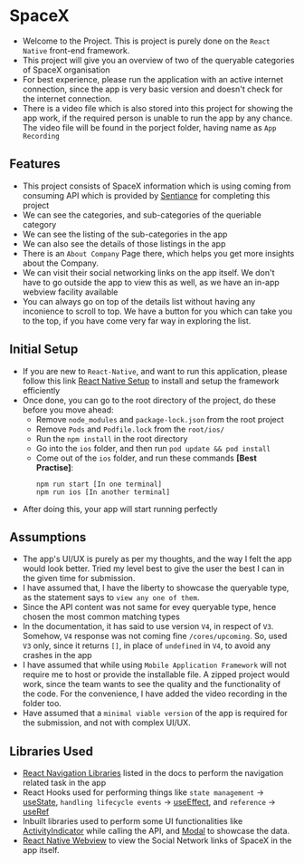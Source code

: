 # SpaceX 

- Welcome to the Project. This is project is purely done on the `React Native` front-end framework.
- This project will give you an overview of two of the queryable categories of SpaceX organisation
- For best experience, please run the application with an active internet connection, since the app is very basic version and doesn't check for the internet connection.
- There is a video file which is also stored into this project for showing the app work, if the required person is unable to run the app by any chance. The video file will be found in the porject folder, having name as `App Recording`

## Features

- This project consists of SpaceX information which is using coming from consuming API which is provided by [Sentiance](https://www.sentiance.com/) for completing this project
- We can see the categories, and sub-categories of the queriable category
- We can see the listing of the sub-categories in the app
- We can also see the details of those listings in the app 
- There is an `About Company` Page there, which helps you get more insights about the Company.
- We can visit their social networking links on the app itself. We don't have to go outside the app to view this as well, as we have an in-app webview facility available
- You can always go on top of the details list without having any inconience to scroll to top. We have a button for you which can take you to the top, if you have come very far way in exploring the list.

## Initial Setup 

- If you are new to `React-Native`, and want to run this application, please follow this link [React Native Setup](https://reactnative.dev/docs/environment-setup) to install and setup the framework efficiently
- Once done, you can go to the root directory of the project, do these before you move ahead:
    - Remove `node_modules` and `package-lock.json` from the root project
    - Remove `Pods` and `Podfile.lock` from the `root/ios/`
    - Run the `npm install` in the root directory
    - Go into the `ios` folder, and then run `pod update && pod install`
    - Come out of the `ios` folder, and run these commands **[Best Practise]**:
        ```
        npm run start [In one terminal]
        npm run ios [In another terminal]
        ```
- After doing this, your app will start running perfectly

## Assumptions

- The app's UI/UX is purely as per my thoughts, and the way I felt the app would look better. Tried my level best to give the user the best I can in the given time for submission.
- I have assumed that, I have the liberty to showcase the queryable type, as the statement says to `view any one of them`. 
- Since the API content was not same for evey queryable type, hence chosen the most common matching types
- In the documentation, it has said to use version `V4`, in respect of `V3`. Somehow, `V4` response was not coming fine `/cores/upcoming`. So, used `V3` only, since it returns `[]`, in place of `undefined` in `V4`, to avoid any crashes in the app
- I have assumed that while using `Mobile Application Framework` will not require me to host or provide the installable file. A zipped project would work, since the team wants to see the quality and the functionality of the code. For the convenience, I have added the video recording in the folder too.
- Have assumed that a `minimal viable version` of the app is required for the submission, and not with complex UI/UX.

## Libraries Used
- [React Navigation Libraries](https://reactnavigation.org/docs/getting-started) listed in the docs to perform the navigation related task in the app
- React Hooks used for performing things like `state management` -> [useState](https://reactjs.org/docs/hooks-reference.html#usestate), `handling lifecycle events` -> [useEffect](https://reactjs.org/docs/hooks-reference.html#useeffect), and `reference` -> [useRef](https://reactjs.org/docs/hooks-reference.html#useref)
- Inbuilt libraries used to perform some UI functionalities like [ActivityIndicator](https://reactnative.dev/docs/activityindicator) while calling the API, and [Modal](https://reactnative.dev/docs/modal) to showcase the data.
- [React Native Webview](https://www.npmjs.com/package/react-native-webview) to view the Social Network links of SpaceX in the app itself.
